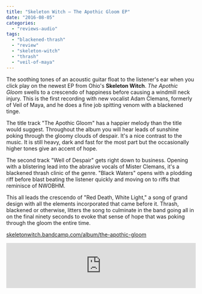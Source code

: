 ```yaml
---
title: "Skeleton Witch – The Apothic Gloom EP"
date: "2016-08-05"
categories: 
  - "reviews-audio"
tags: 
  - "blackened-thrash"
  - "review"
  - "skeleton-witch"
  - "thrash"
  - "veil-of-maya"
---
```


The soothing tones of an acoustic guitar float to the listener's ear when you click play on the newest EP from Ohio's **Skeleton Witch**. _The Apothic Gloom_ swells to a crescendo of happiness before causing a windmill neck injury. This is the first recording with new vocalist Adam Clemans, formerly of Veil of Maya, and he does a fine job spitting venom with a blackened tinge.

The title track "The Apothic Gloom" has a happier melody than the title would suggest. Throughout the album you will hear leads of sunshine poking through the gloomy clouds of despair. It's a nice contrast to the music. It is still heavy, dark and fast for the most part but the occasionally higher tones give an accent of hope.

The second track "Well of Despair" gets right down to business. Opening with a blistering lead into the abrasive vocals of Mister Clemans, it's a blackened thrash clinic of the genre. "Black Waters" opens with a plodding riff before blast beating the listener quickly and moving on to riffs that reminisce of NWOBHM.

This all leads the crescendo of "Red Death, White Light," a song of grand design with all the elements incorporated that came before it. Thrash, blackened or otherwise, litters the song to culminate in the band going all in on the final ninety seconds to evoke that sense of hope that was poking through the gloom the entire time.

[skeletonwitch.bandcamp.com/album/the-apothic-gloom](https://skeletonwitch.bandcamp.com/album/the-apothic-gloom)

<iframe style="border: 0; width: 100%; height: 120px;" src="https://bandcamp.com/EmbeddedPlayer/album=3808096655/size=large/bgcol=ffffff/linkcol=0687f5/tracklist=false/artwork=small/transparent=true/" width="300" height="150" seamless=""><a href="http://skeletonwitch.bandcamp.com/album/the-apothic-gloom">The Apothic Gloom by Skeletonwitch</a></iframe>
